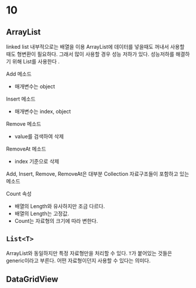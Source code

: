 # 10

## ArrayList

linked list
내부적으로는 배열을 이용
ArrayList에 데이터를 넣을때도 꺼내서 사용할 때도 형변환이 필요하다.
그래서 많이 사용할 경우 성능 저하가 있다.
성능저하를 해결하기 위해 List를 사용한다  .

Add 메소드

- 매개변수는 object

Insert 메소드

- 매개변수는 index, object

Remove 메소드

- value를 검색하여 삭제

RemoveAt 메소드

- index 기준으로 삭제

Add, Insert, Remove, RemoveAt은 대부분 Collection 자료구조들이 포함하고 있는 메소드

Count 속성

- 배열의 Length와 유사하지만 조금 다르다.
- 배열의 Length는 고정값.
- Count는 자료형의 크기에 따라 변한다.

## `List<T>`

ArrayList와 동일하지만 특정 자료형만을 처리할 수 있다.
`T`가 붙어있는 것들은 generic이라고 부른다.
어떤 자료형이던지 사용할 수 있다는 의미다.

## DataGridView
